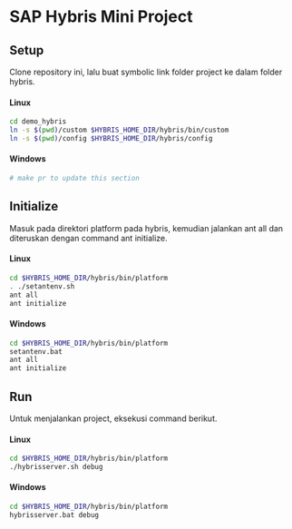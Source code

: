 # SAP Hybris Mini Project

## Setup

Clone repository ini, lalu buat symbolic link folder project ke dalam folder hybris.

#### Linux

```bash
cd demo_hybris
ln -s $(pwd)/custom $HYBRIS_HOME_DIR/hybris/bin/custom
ln -s $(pwd)/config $HYBRIS_HOME_DIR/hybris/config
```

#### Windows

```bash
# make pr to update this section
```

## Initialize

Masuk pada direktori platform pada hybris, kemudian jalankan ant all dan diteruskan dengan command ant initialize.

#### Linux

```bash
cd $HYBRIS_HOME_DIR/hybris/bin/platform
. ./setantenv.sh
ant all
ant initialize
```

#### Windows

```bash
cd $HYBRIS_HOME_DIR/hybris/bin/platform
setantenv.bat
ant all
ant initialize
```

## Run

Untuk menjalankan project, eksekusi command berikut.

#### Linux

```bash
cd $HYBRIS_HOME_DIR/hybris/bin/platform
./hybrisserver.sh debug
```

#### Windows

```bash
cd $HYBRIS_HOME_DIR/hybris/bin/platform
hybrisserver.bat debug
```

